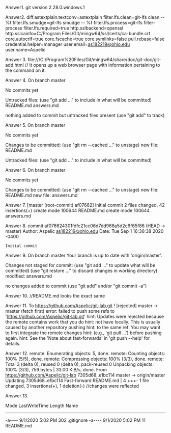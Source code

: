 Answer1. 
git version 2.28.0.windows.1



Answer2. 
diff.astextplain.textconv=astextplain
filter.lfs.clean=git-lfs clean -- %f
filter.lfs.smudge=git-lfs smudge -- %f
filter.lfs.process=git-lfs filter-process
filter.lfs.required=true
http.sslbackend=openssl
http.sslcainfo=C:/Program Files/Git/mingw64/ssl/certs/ca-bundle.crt
core.autocrlf=true
core.fscache=true
core.symlinks=false
pull.rebase=false
credential.helper=manager
user.email=as182219@ohio.edu
user.name=Aspelic



Answer 3. 
file:///C:/Program%20Files/Git/mingw64/share/doc/git-doc/git-add.html 
// It opens up a web browser page with information pertaining to the command on it.



Answer 4. 
On branch master

No commits yet

Untracked files:
  (use "git add <file>..." to include in what will be committed)
        README.md
        answers.md

nothing added to commit but untracked files present (use "git add" to track)



Answer 5.
On branch master

No commits yet

Changes to be committed:
  (use "git rm --cached <file>..." to unstage)
        new file:   README.md

Untracked files:
  (use "git add <file>..." to include in what will be committed)



Answer 6.
On branch master

No commits yet

Changes to be committed:
  (use "git rm --cached <file>..." to unstage)
        new file:   README.md
        new file:   answers.md



Answer 7.
[master (root-commit) af07662] Initial commit
 2 files changed, 42 insertions(+)
 create mode 100644 README.md
 create mode 100644 answers.md



Answer 8.
commit af076624301fdfc21cc06d7dd966a5d2c6f65f86 (HEAD -> master)
Author: Aspelic <as182219@ohio.edu>
Date:   Tue Sep 1 16:36:38 2020 -0400

    Initial commit



Answer 9.
On branch master
Your branch is up to date with 'origin/master'.

Changes not staged for commit:
  (use "git add <file>..." to update what will be committed)
  (use "git restore <file>..." to discard changes in working directory)
        modified:   answers.md

no changes added to commit (use "git add" and/or "git commit -a")



Answer 10.
//README.md looks the exact same



Answer 11.
To https://github.com/Aspelic/git-lab.git
 ! [rejected]        master -> master (fetch first)
error: failed to push some refs to 'https://github.com/Aspelic/git-lab.git'
hint: Updates were rejected because the remote contains work that you do
hint: not have locally. This is usually caused by another repository pushing
hint: to the same ref. You may want to first integrate the remote changes
hint: (e.g., 'git pull ...') before pushing again.
hint: See the 'Note about fast-forwards' in 'git push --help' for details.



Answer 12.
remote: Enumerating objects: 5, done.
remote: Counting objects: 100% (5/5), done.
remote: Compressing objects: 100% (3/3), done.
remote: Total 3 (delta 0), reused 0 (delta 0), pack-reused 0
Unpacking objects: 100% (3/3), 759 bytes | 33.00 KiB/s, done.
From https://github.com/Aspelic/git-lab
   7305d68..e1bc114  master     -> origin/master
Updating 7305d68..e1bc114
Fast-forward
 README.md | 4 +++-
 1 file changed, 3 insertions(+), 1 deletion(-)
 //changes were reflected



Answer 13.


Mode                LastWriteTime         Length Name
----                -------------         ------ ----
-a----         9/1/2020   5:02 PM            302 .gitignore
-a----         9/1/2020   5:02 PM             11 README.md


